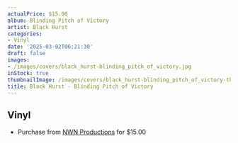 ```yaml
---
actualPrice: $15.00
album: Blinding Pitch of Victory
artist: Black Hurst
categories:
- Vinyl
date: '2025-03-02T06:21:30'
draft: false
images:
- /images/covers/black_hurst-blinding_pitch_of_victory.jpg
inStock: true
thumbnailImage: /images/covers/black_hurst-blinding_pitch_of_victory-thumb.jpg
title: Black Hurst - Blinding Pitch of Victory
---
```


## Vinyl
* Purchase from [NWN Productions](http://shop.nwnprod.com/index.php?route=product/product&path=76&product_id=50398&sort=pd.name&order=ASC) for $15.00
